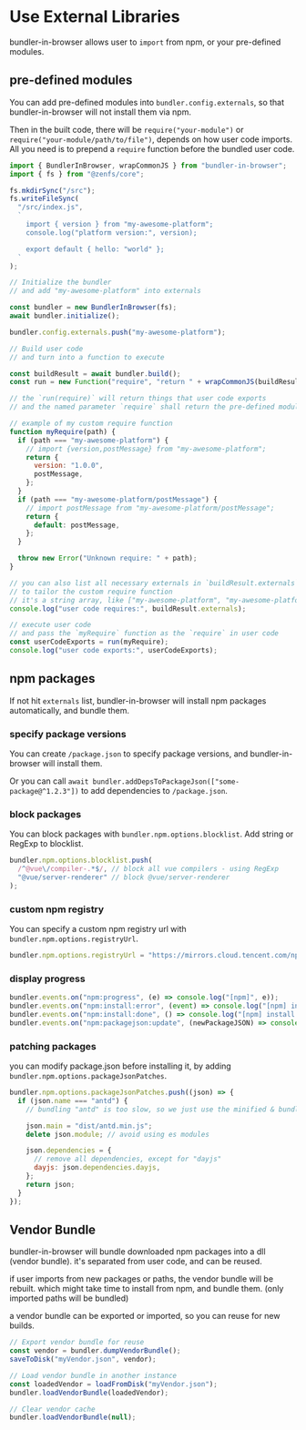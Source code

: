# Use External Libraries

bundler-in-browser allows user to `import` from npm, or your pre-defined modules.

## pre-defined modules

You can add pre-defined modules into `bundler.config.externals`, so that bundler-in-browser will not install them via npm.

Then in the built code, there will be `require("your-module")` or `require("your-module/path/to/file")`, depends on how user code imports.
All you need is to prepend a `require` function before the bundled user code.

```js
import { BundlerInBrowser, wrapCommonJS } from "bundler-in-browser";
import { fs } from "@zenfs/core";

fs.mkdirSync("/src");
fs.writeFileSync(
  "/src/index.js",
  `
    import { version } from "my-awesome-platform";
    console.log("platform version:", version);

    export default { hello: "world" };
  `
);

// Initialize the bundler
// and add "my-awesome-platform" into externals

const bundler = new BundlerInBrowser(fs);
await bundler.initialize();

bundler.config.externals.push("my-awesome-platform");

// Build user code
// and turn into a function to execute

const buildResult = await bundler.build();
const run = new Function("require", "return " + wrapCommonJS(buildResult.js));

// the `run(require)` will return things that user code exports
// and the named parameter `require` shall return the pre-defined module, aka. the externals

// example of my custom require function
function myRequire(path) {
  if (path === "my-awesome-platform") {
    // import {version,postMessage} from "my-awesome-platform";
    return {
      version: "1.0.0",
      postMessage,
    };
  }
  if (path === "my-awesome-platform/postMessage") {
    // import postMessage from "my-awesome-platform/postMessage";
    return {
      default: postMessage,
    };
  }

  throw new Error("Unknown require: " + path);
}

// you can also list all necessary externals in `buildResult.externals`
// to tailor the custom require function
// it's a string array, like ["my-awesome-platform", "my-awesome-platform/postMessage"]
console.log("user code requires:", buildResult.externals);

// execute user code
// and pass the `myRequire` function as the `require` in user code
const userCodeExports = run(myRequire);
console.log("user code exports:", userCodeExports);
```

## npm packages

If not hit `externals` list, bundler-in-browser will install npm packages automatically, and bundle them.

### specify package versions

You can create `/package.json` to specify package versions, and bundler-in-browser will install them.

Or you can call `await bundler.addDepsToPackageJson(["some-package@^1.2.3"])` to add dependencies to `/package.json`.

### block packages

You can block packages with `bundler.npm.options.blocklist`. Add string or RegExp to blocklist.

```js
bundler.npm.options.blocklist.push(
  /^@vue\/compiler-.*$/, // block all vue compilers - using RegExp
  "@vue/server-renderer" // block @vue/server-renderer
);
```

### custom npm registry

You can specify a custom npm registry url with `bundler.npm.options.registryUrl`.

```js
bundler.npm.options.registryUrl = "https://mirrors.cloud.tencent.com/npm";
```

### display progress

```js
bundler.events.on("npm:progress", (e) => console.log("[npm]", e));
bundler.events.on("npm:install:error", (event) => console.log("[npm] install failed", event.errors));
bundler.events.on("npm:install:done", () => console.log("[npm] install:done"));
bundler.events.on("npm:packagejson:update", (newPackageJSON) => console.log("[newPackageJSON]", newPackageJSON));
```

### patching packages

you can modify package.json before installing it, by adding `bundler.npm.options.packageJsonPatches`.

```js
bundler.npm.options.packageJsonPatches.push((json) => {
  if (json.name === "antd") {
    // bundling "antd" is too slow, so we just use the minified & bundled version

    json.main = "dist/antd.min.js";
    delete json.module; // avoid using es modules

    json.dependencies = {
      // remove all dependencies, except for "dayjs"
      dayjs: json.dependencies.dayjs,
    };
    return json;
  }
});
```

## Vendor Bundle

bundler-in-browser will bundle downloaded npm packages into a dll (vendor bundle). it's separated from user code, and can be reused.

if user imports from new packages or paths, the vendor bundle will be rebuilt. which might take time to install from npm, and bundle them. (only imported paths will be bundled)

a vendor bundle can be exported or imported, so you can reuse for new builds.

```js
// Export vendor bundle for reuse
const vendor = bundler.dumpVendorBundle();
saveToDisk("myVendor.json", vendor);

// Load vendor bundle in another instance
const loadedVendor = loadFromDisk("myVendor.json");
bundler.loadVendorBundle(loadedVendor);

// Clear vendor cache
bundler.loadVendorBundle(null);
```
